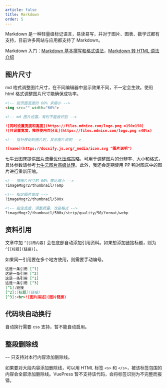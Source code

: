 ```yaml
---
article: false
title: Markdown
order: 5
---
```


Markdown 是一种轻量级标记语言，易读易写，并对于图片、图表、数学式都有支持，目前许多网站与应用都支持了 Markdown。

Markdown 入门：[Markdown 基本撰写和格式语法](https://docs.github.com/cn/get-started/writing-on-github/getting-started-with-writing-and-formatting-on-github/basic-writing-and-formatting-syntax#styling-text)，[Markdown 转 HTML 语法介绍](https://theme-hope.vuejs.press/zh/cookbook/markdown/)

## 图片尺寸

md 格式调整图片尺寸，在不同编辑器中显示效果不同，不一定会生效。使用 html 格式调整图片尺寸能确保成功率。

```markdown
<!-- 按页面宽度的 60% 来缩小 -->
<img src="" width="60%">

<!-- md 图片设置，有时不能被识别 -->

![同时设置宽度和高度](https://files.mdnice.com/logo.png =150x150)
![只设置宽度，推荐使用百分比](https://files.mdnice.com/logo.png =40%x)

<!-- 指针移动到图片时，显示图片说明 -->

![name](https://docsify.js.org/_media/icon.svg "图片说明")
```

七牛云图床提供[图片流量优化压缩策略](https://developer.qiniu.com/dora/kb/1627/flow-optimization-compression-of-images)，可用于调整图片的分辨率、大小和格式，具体参数请参考[七牛云图片高级处理](https://developer.qiniu.com/dora/8255/the-zoom)。此外，我还会定期使用 PP 鸭对图床中的图片进行重新压缩。

```html
<!-- 按图片尺寸的 60% 等比缩小 -->
?imageMogr2/thumbnail/!60p

<!-- 指定图片宽度 -->
?imageMogr2/thumbnail/500x

<!-- 指定宽度，调整质量，改变格式 -->
?imageMogr2/thumbnail/500x/strip/quality/50/format/webp
```

## 资料引用

文章中加 `^[引用内容]` 会在底部自动添加引用资料。如果想添加链接标题，则为 `^[[标题](链接)]`。

如果同一引用要在多个地方使用，则需要手动编号。

```markdown
这是一条引用 [^1]
这是一条引用 [^2]
这是一条引用 [^1]
这是一条引用 [^3]
[^1]:链接
[^2]:[标题](链接)
[^3]:<br>![图片描述](图片链接)
```

## 代码块自动换行

自动换行需要 css 支持，暂不能自动启用。

## 整段删除线

`~~` 只支持对本行内容添加删除线。

如果要对大段内容添加删除线，可以用 HTML 标签 `<s>` 和 `</s>`，被该标签包围的内容会全部添加删除线。VuePress 暂不支持该代码，会将标签识别为不完整而报错。
